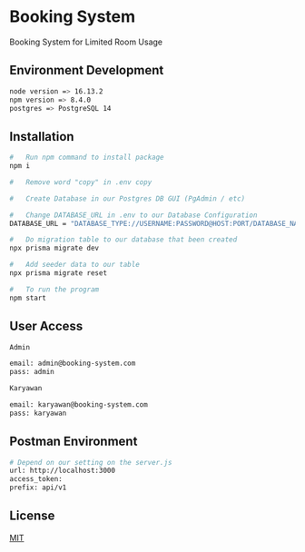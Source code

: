 # Booking System

Booking System for Limited Room Usage

## Environment Development

```bash
node version => 16.13.2
npm version => 8.4.0
postgres => PostgreSQL 14
```

## Installation

```bash
#   Run npm command to install package
npm i

#   Remove word "copy" in .env copy

#   Create Database in our Postgres DB GUI (PgAdmin / etc)

#   Change DATABASE_URL in .env to our Database Configuration
DATABASE_URL = "DATABASE_TYPE://USERNAME:PASSWORD@HOST:PORT/DATABASE_NAME?schema=public"

#   Do migration table to our database that been created
npx prisma migrate dev

#   Add seeder data to our table
npx prisma migrate reset

#   To run the program
npm start
```

## User Access

```bash
Admin

email: admin@booking-system.com
pass: admin

Karyawan

email: karyawan@booking-system.com
pass: karyawan
```

## Postman Environment

```bash
# Depend on our setting on the server.js
url: http://localhost:3000
access_token:
prefix: api/v1
```

## License
[MIT](https://choosealicense.com/licenses/mit/)